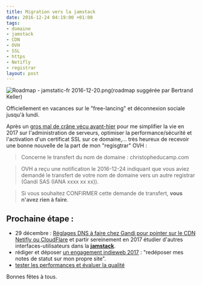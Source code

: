 ```yaml
---
title: Migration vers la jamstack
date: 2016-12-24 04:19:00 +01:00
tags:
- domaine
- jamstack
- CDN
- OVH
- SSL
- https
- Netifly
- registrar
layout: post
---
```


![Roadmap - jamstatic-fr 2016-12-20.png](/uploads/Roadmap%20-%20jamstatic-fr%202016-12-20.png)(roadmap suggérée par Bertrand Keller)

Officiellement en vacances sur le "free-lancing" et déconnexion sociale jusqu'à lundi.

Après un [gros mal de crâne vécu avant-hier](http://ducamp.me/2016-357) pour me simplifier la vie en 2017 sur l'administration de serveurs, optimiser la performance/sécurité et l'activation d'un certificat SSL sur ce domaine,... très heureux de recevoir une bonne nouvelle de la part de mon "regisgtrar" OVH : 

> Concerne le transfert du nom de domaine : christopheducamp.com 

> OVH a reçu une notification le 2016-12-24 indiquant que vous aviez demandé le transfert de votre nom de domaine vers un autre registrar (Gandi SAS (IANA xxxx xx xx)). 

> Si vous souhaitez CONFIRMER cette demande de transfert, **vous n'avez rien à faire**. 

## Prochaine étape : 

* 29 décembre : [Réglages DNS à faire chez Gandi pour pointer sur le CDN Netifly ou CloudFlare](http://ducamp.me/2016-357#SSL_sur_domaine_apex_christopheducamp.com) et partir sereinement en 2017 étudier d'autres interfaces-utilisateurs dans la **[jamstack](https://christophe.ducamp.me/2016/12/20/newbie-sur-la-jamstack-dot-dot-dot.html)**. 
* rédiger et déposer [un engagement indieweb 2017](https://indieweb.org/2017-01-01-commitments) : "redéposer mes notes de statut sur mon propre site".
* [tester les performances et évaluer la qualité](https://medium.com/@JeremyRaffin/site-web-statique-optimis%C3%A9-avec-github-pages-partie-4-tester-les-performances-et-%C3%A9valuer-la-f42ed88a5d44#.w7clu8fbq)

Bonnes fêtes à tous.